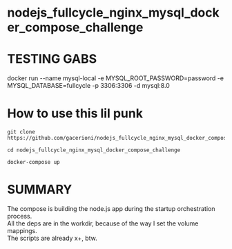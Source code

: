 # nodejs_fullcycle_nginx_mysql_docker_compose_challenge


# TESTING GABS

docker run --name mysql-local -e MYSQL_ROOT_PASSWORD=password -e MYSQL_DATABASE=fullcycle -p 3306:3306 -d mysql:8.0

# How to use this lil punk

```
git clone https://github.com/gacerioni/nodejs_fullcycle_nginx_mysql_docker_compose_challenge.git

cd nodejs_fullcycle_nginx_mysql_docker_compose_challenge

docker-compose up
```

# SUMMARY

The compose is building the node.js app during the startup orchestration process.\
All the deps are in the workdir, because of the way I set the volume mappings.\
The scripts are already x+, btw.
